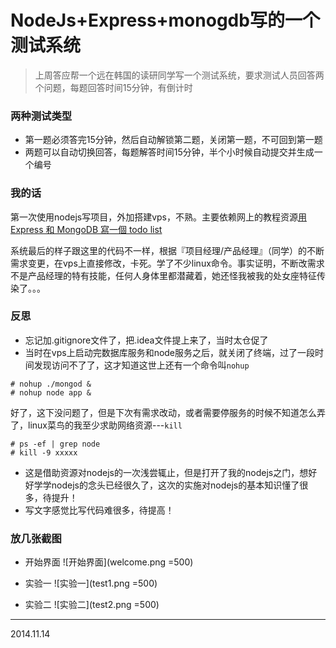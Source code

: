# NodeJs+Express+monogdb写的一个测试系统

> 上周答应帮一个远在韩国的读研同学写一个测试系统，要求测试人员回答两个问题，每题回答时间15分钟，有倒计时

### 两种测试类型

* 第一题必须答完15分钟，然后自动解锁第二题，关闭第一题，不可回到第一题
* 两题可以自动切换回答，每题解答时间15分钟，半个小时候自动提交并生成一个编号

### 我的话

第一次使用nodejs写项目，外加搭建vps，不熟。主要依赖网上的教程资源[用 Express 和 MongoDB 寫一個 todo list](http://dreamerslab.com/blog/tw/write-a-todo-list-with-express-and-mongodb/)

系统最后的样子跟这里的代码不一样，根据『项目经理/产品经理』（同学）的不断需求变更，在vps上直接修改，卡死。学了不少linux命令。事实证明，不断改需求不是产品经理的特有技能，任何人身体里都潜藏着，她还怪我被我的处女座特征传染了。。。

### 反思

* 忘记加.gitignore文件了，把.idea文件提上来了，当时太仓促了
* 当时在vps上启动完数据库服务和node服务之后，就关闭了终端，过了一段时间发现访问不了了，这才知道这世上还有一个命令叫`nohup`

```shell
# nohup ./mongod &
# nohup node app &
```
好了，这下没问题了，但是下次有需求改动，或者需要停服务的时候不知道怎么弄了，linux菜鸟的我至少求助网络资源---`kill`
```shell
# ps -ef | grep node
# kill -9 xxxxx
```

* 这是借助资源对nodejs的一次浅尝辄止，但是打开了我的nodejs之门，想好好学学nodejs的念头已经很久了，这次的实施对nodejs的基本知识懂了很多，待提升！
* 写文字感觉比写代码难很多，待提高！

### 放几张截图

* 开始界面
![开始界面](welcome.png =500)

* 实验一
![实验一](test1.png =500)

* 实验二
![实验二](test2.png =500)

----------------------
2014.11.14
